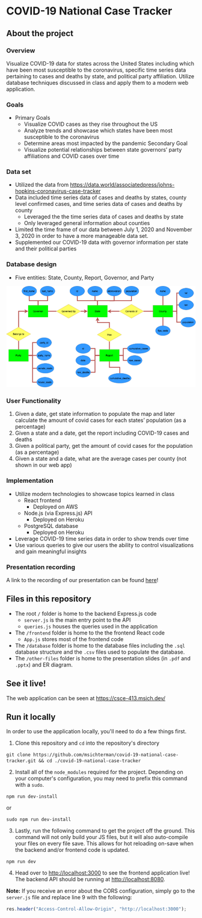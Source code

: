 # COVID-19 National Case Tracker

## About the project
### Overview
Visualize COVID-19 data for states across the United States including which have been most susceptible to the coronavirus, specific time series data pertaining to cases and deaths by state, and political party affiliation. Utilize database techniques discussed in class and apply them to a modern web application.

### Goals
* Primary Goals
    * Visualize COVID cases as they rise throughout the US
    * Analyze trends and showcase which states have been most susceptible to the coronavirus
    * Determine areas most impacted by the pandemic
Secondary Goal
    * Visualize potential relationships between state governors’ party affiliations and COVID cases over time

### Data set
* Utilized the data from https://data.world/associatedpress/johns-hopkins-coronavirus-case-tracker
* Data included time series data of cases and deaths by states, county level confirmed cases, and time series data of cases and deaths by county
    * Leveraged the the time series data of cases and deaths by state
    * Only leveraged general information about counties
* Limited the time frame of our data between July 1, 2020 and November 3, 2020 in order to have a more manageable data set.
* Supplemented our COVID-19 data with governor information per state and their political parties

### Database design
* Five entities: State, County, Report, Governor, and Party
<img src="https://github.com/msichterman/covid-19-national-case-tracker/blob/main/COVID-19-ER-Diagram.png" alt="ER Diagram" />

### User Functionality
1. Given a date, get state information to populate the map and later calculate the amount of covid cases for each states’ population (as a percentage)
2. Given a state and a date, get the report including COVID-19 cases and deaths
3. Given a political party, get the amount of covid cases for the population (as a percentage)
4. Given a state and a date, what are the average cases per county (not shown in our web app)

### Implementation
* Utilize modern technologies to showcase topics learned in class
    * React frontend
        * Deployed on AWS
    * Node.js (via Express.js) API
        * Deployed on Heroku
    * PostgreSQL database
        * Deployed on Heroku
* Leverage COVID-19 time series data in order to show trends over time
* Use various queries to give our users the ability to control visualizations and gain meaningful insights

### Presentation recording
A link to the recording of our presentation can be found [here](https://youtu.be/24b4R3fFOcY)!

## Files in this repository
* The root `/` folder is home to the backend Express.js code
    * `server.js` is the main entry point to the API
    * `queries.js` houses the queries used in the application
* The `/frontend` folder is home to the the frontend React code
    * `App.js` stores most of the frontend code
* The `/database` folder is home to the database files including the `.sql` database structure and the `.csv` files used to populate the database.
* The `/other-files` folder is home to the presentation slides (in `.pdf` and `.pptx`) and ER diagram.

## See it live!
The web application can be seen at https://csce-413.msich.dev/

## Run it locally
In order to use the application locally, you'll need to do a few things first.

1. Clone this repository and `cd` into the repository's directory
```
git clone https://github.com/msichterman/covid-19-national-case-tracker.git && cd ./covid-19-national-case-tracker
```

2. Install all of the `node_modules` required for the project. Depending on your computer's configuration, you may need to prefix this command with a `sudo`.
```
npm run dev-install
```
or
```
sudo npm run dev-install
```

3. Lastly, run the following command to get the project off the ground. This command will not only build your JS files, but it will also auto-compile your files on every file save. This allows for hot reloading on-save when the backend and/or frontend code is updated.

```
npm run dev
```

4. Head over to [http://localhost:3000](http://localhost:3000) to see the frontend application live! The backend API should be running at [http://localhost:8080](http://localhost:8080).

**Note:** If you receive an error about the CORS configuration, simply go to the `server.js` file and replace line 9 with the following:
```javascript
res.header("Access-Control-Allow-Origin", "http://localhost:3000");
```

